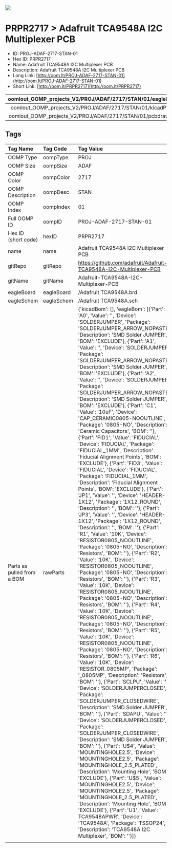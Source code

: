 


  
![][im]
# PRPR2717 > Adafruit TCA9548A I2C Multiplexer PCB

- ID: PROJ-ADAF-2717-STAN-01
- Hex ID: PRPR2717
- Name: Adafruit TCA9548A I2C Multiplexer PCB
- Description: Adafruit TCA9548A I2C Multiplexer PCB
- Long Link: [http://oom.lt/PROJ-ADAF-2717-STAN-01](http://oom.lt/PROJ-ADAF-2717-STAN-01)
- Short Link: [http://oom.lt/PRPR2717](http://oom.lt/PRPR2717)
  

|oomlout_OOMP_projects_V2/PROJ/ADAF/2717/STAN/01/eagleImage.png|oomlout_OOMP_projects_V2/PROJ/ADAF/2717/STAN/01/eagleSchemImage.png|oomlout_OOMP_projects_V2/PROJ/ADAF/2717/STAN/01/kicadPcb3dFront.png|oomlout_OOMP_projects_V2/PROJ/ADAF/2717/STAN/01/kicadPcb3dBack.png|
| :---: | :---: | :---: | :---: |
|oomlout_OOMP_projects_V2/PROJ/ADAF/2717/STAN/01/kicadPcb3d.png|oomlout_OOMP_projects_V2/PROJ/ADAF/2717/STAN/01/bomBack.png|oomlout_OOMP_projects_V2/PROJ/ADAF/2717/STAN/01/bomFront.png|oomlout_OOMP_projects_V2/PROJ/ADAF/2717/STAN/01/pcbdraw.svg|
|oomlout_OOMP_projects_V2/PROJ/ADAF/2717/STAN/01/pcbdrawBack.svg||||

## Tags
  

|Tag Name|Tag Code|Tag Value|
| :--- | :--- | :--- |
|OOMP Type|oompType|PROJ|
|OOMP Size|oompSize|ADAF|
|OOMP Color|oompColor|2717|
|OOMP Description|oompDesc|STAN|
|OOMP Index|oompIndex|01|
|Full OOMP ID|oompID|PROJ-ADAF-2717-STAN-01|
|Hex ID (short code)|hexID|PRPR2717|
|name|name|Adafruit TCA9548A I2C Multiplexer PCB|
|gitRepo|gitRepo|https://github.com/adafruit/Adafruit-TCA9548A-I2C-Multiplexer-PCB|
|gitName|gitName|Adafruit-TCA9548A-I2C-Multiplexer-PCB|
|eagleBoard|eagleBoard|/Adafruit TCA9548A.brd|
|eagleSchem|eagleSchem|/Adafruit TCA9548A.sch|
|Parts as pulled from a BOM|rawParts|{'kicadBom': [], 'eagleBom': [{'Part': 'A0', 'Value': '', 'Device': 'SOLDERJUMPER', 'Package': 'SOLDERJUMPER_ARROW_NOPASTE', 'Description': 'SMD Solder JUMPER', 'BOM': 'EXCLUDE'}, {'Part': 'A1', 'Value': '', 'Device': 'SOLDERJUMPER', 'Package': 'SOLDERJUMPER_ARROW_NOPASTE', 'Description': 'SMD Solder JUMPER', 'BOM': 'EXCLUDE'}, {'Part': 'A2', 'Value': '', 'Device': 'SOLDERJUMPER', 'Package': 'SOLDERJUMPER_ARROW_NOPASTE', 'Description': 'SMD Solder JUMPER', 'BOM': 'EXCLUDE'}, {'Part': 'C1', 'Value': '10uF', 'Device': 'CAP_CERAMIC0805-NOOUTLINE', 'Package': '0805-NO', 'Description': 'Ceramic Capacitors', 'BOM': ''}, {'Part': 'FID1', 'Value': 'FIDUCIAL', 'Device': 'FIDUCIAL', 'Package': 'FIDUCIAL_1MM', 'Description': 'Fiducial Alignment Points', 'BOM': 'EXCLUDE'}, {'Part': 'FID3', 'Value': 'FIDUCIAL', 'Device': 'FIDUCIAL', 'Package': 'FIDUCIAL_1MM', 'Description': 'Fiducial Alignment Points', 'BOM': 'EXCLUDE'}, {'Part': 'JP1', 'Value': '', 'Device': 'HEADER-1X12', 'Package': '1X12_ROUND', 'Description': '', 'BOM': ''}, {'Part': 'JP3', 'Value': '', 'Device': 'HEADER-1X12', 'Package': '1X12_ROUND', 'Description': '', 'BOM': ''}, {'Part': 'R1', 'Value': '10K', 'Device': 'RESISTOR0805_NOOUTLINE', 'Package': '0805-NO', 'Description': 'Resistors', 'BOM': ''}, {'Part': 'R2', 'Value': '10K', 'Device': 'RESISTOR0805_NOOUTLINE', 'Package': '0805-NO', 'Description': 'Resistors', 'BOM': ''}, {'Part': 'R3', 'Value': '10K', 'Device': 'RESISTOR0805_NOOUTLINE', 'Package': '0805-NO', 'Description': 'Resistors', 'BOM': ''}, {'Part': 'R4', 'Value': '10K', 'Device': 'RESISTOR0805_NOOUTLINE', 'Package': '0805-NO', 'Description': 'Resistors', 'BOM': ''}, {'Part': 'R5', 'Value': '10K', 'Device': 'RESISTOR0805_NOOUTLINE', 'Package': '0805-NO', 'Description': 'Resistors', 'BOM': ''}, {'Part': 'R6', 'Value': '10K', 'Device': 'RESISTOR_0805MP', 'Package': '_0805MP', 'Description': 'Resistors', 'BOM': ''}, {'Part': 'SCLPU', 'Value': '', 'Device': 'SOLDERJUMPERCLOSED', 'Package': 'SOLDERJUMPER_CLOSEDWIRE', 'Description': 'SMD Solder JUMPER', 'BOM': ''}, {'Part': 'SDAPU', 'Value': '', 'Device': 'SOLDERJUMPERCLOSED', 'Package': 'SOLDERJUMPER_CLOSEDWIRE', 'Description': 'SMD Solder JUMPER', 'BOM': ''}, {'Part': 'U$4', 'Value': 'MOUNTINGHOLE2.5', 'Device': 'MOUNTINGHOLE2.5', 'Package': 'MOUNTINGHOLE_2.5_PLATED', 'Description': 'Mounting Hole', 'BOM': 'EXCLUDE'}, {'Part': 'U$5', 'Value': 'MOUNTINGHOLE2.5', 'Device': 'MOUNTINGHOLE2.5', 'Package': 'MOUNTINGHOLE_2.5_PLATED', 'Description': 'Mounting Hole', 'BOM': 'EXCLUDE'}, {'Part': 'U1', 'Value': ' TCA9548APWR', 'Device': 'TCA9548A', 'Package': 'TSSOP24', 'Description': 'TCA9548A I2C Multiplexer', 'BOM': ''}]}|
||||



[im]: PROJ/ADAF/2717/STAN/01/kicadPcb3d_450.png
